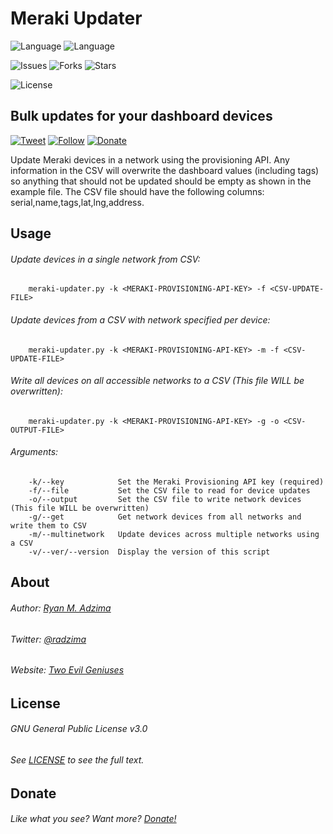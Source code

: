 # Meraki Updater

![Language][python3] ![Language][python2]

![Issues][issues] ![Forks][forks] ![Stars][stars]

![License][license]

Bulk updates for your dashboard devices
-------
[![Tweet][tweet]][repo-tweet] [![Follow][follow]][twitter] [![Donate][paypal-badge]][paypal]

Update Meraki devices in a network using the provisioning API. Any information in the CSV will overwrite the dashboard values (including tags) so anything that should not be updated should be empty as shown in the example file. The CSV file should have the following columns: serial,name,tags,lat,lng,address.

Usage
------

######  Update devices in a single network from CSV:

        meraki-updater.py -k <MERAKI-PROVISIONING-API-KEY> -f <CSV-UPDATE-FILE>

######  Update devices from a CSV with network specified per device:

        meraki-updater.py -k <MERAKI-PROVISIONING-API-KEY> -m -f <CSV-UPDATE-FILE>

######  Write all devices on all accessible networks to a CSV (This file WILL be overwritten):

        meraki-updater.py -k <MERAKI-PROVISIONING-API-KEY> -g -o <CSV-OUTPUT-FILE>

######  Arguments:

        -k/--key            Set the Meraki Provisioning API key (required)
        -f/--file           Set the CSV file to read for device updates
        -o/--output         Set the CSV file to write network devices (This file WILL be overwritten)
        -g/--get            Get network devices from all networks and write them to CSV
        -m/--multinetwork   Update devices across multiple networks using a CSV
        -v/--ver/--version  Display the version of this script

About
------

###### Author: [Ryan M. Adzima][li]
###### Twitter: [@radzima][twitter]
###### Website: [Two Evil Geniuses][website]

License
------
###### GNU General Public License v3.0

###### See [LICENSE][license_file] to see the full text.


Donate
------
###### Like what you see? Want more? [Donate!][paypal]

[issues]: https://img.shields.io/github/issues/ryanadzima/meraki-updater.svg?style=flat-square "Issues"
[forks]: https://img.shields.io/github/forks/ryanadzima/meraki-updater.svg?style=flat-square "Forks"
[stars]: https://img.shields.io/github/stars/ryanadzima/meraki-updater.svg?style=flat-square "Stars"
[license]: https://img.shields.io/github/license/ryanadzima/meraki-updater.svg?style=flat-square "License"
[python3]: https://img.shields.io/badge/language-Python%203.4%2b-yellow.svg?style=flat-square "Language"
[python2]: https://img.shields.io/badge/language-Python%202.7%2b-yellow.svg?style=flat-square "Language"
[tweet]: https://img.shields.io/twitter/url/https/github.com/ryanadzima/meraki-updater.svg?style=social
[repo-tweet]: https://twitter.com/intent/tweet?text=Wow:&url=https%3A%2F%2Fgithub.com%2Fryanadzima%2Fmeraki-updater "Tweet this repo"
[follow]: https://img.shields.io/twitter/follow/radzima.svg?style=social "Follow @radzima"
[li]: https://linkedin.com/in/radzima "Ryan M. Adzima"
[twitter]: https://twitter.com/radzima "@radzima"
[website]: https://twoevilgeniuses.com "Two Evil Geniuses, LLC"
[paypal]: https://paypal.me/radzima "Donate"
[paypal-badge]: https://img.shields.io/badge/Donate-PayPal-blue.svg?style=flat-square "Donate"
[license_file]: /LICENSE "LICENSE"
